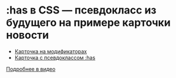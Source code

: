 # :has в CSS — псевдокласс из будущего на примере карточки новости

- [Карточка на модификаторах](https://pepelsbey.github.io/playground/60/before.html)
- [Карточка с псевдоклассом :has](https://pepelsbey.github.io/playground/60/after.html)

[Подробнее в видео](https://youtu.be/aJ1XMcwys48)
